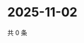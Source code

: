 # 2025-11-02

共 0 条

<!-- BEGIN ZHIHUQUESTIONS -->
<!-- 最后更新时间 Sun Nov 02 2025 03:08:05 GMT+0800 (China Standard Time) -->

<!-- END ZHIHUQUESTIONS -->

